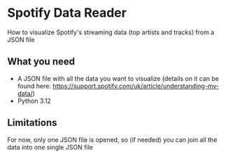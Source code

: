 # Spotify Data Reader

How to visualize Spotify's streaming data (top artists and tracks) from a JSON file

## What you need

- A JSON file with all the data you want to visualize (details on it can be found here: https://support.spotify.com/uk/article/understanding-my-data/)
- Python 3.12

## Limitations

For now, only one JSON file is opened, so (if needed) you can join all the data into one single JSON file